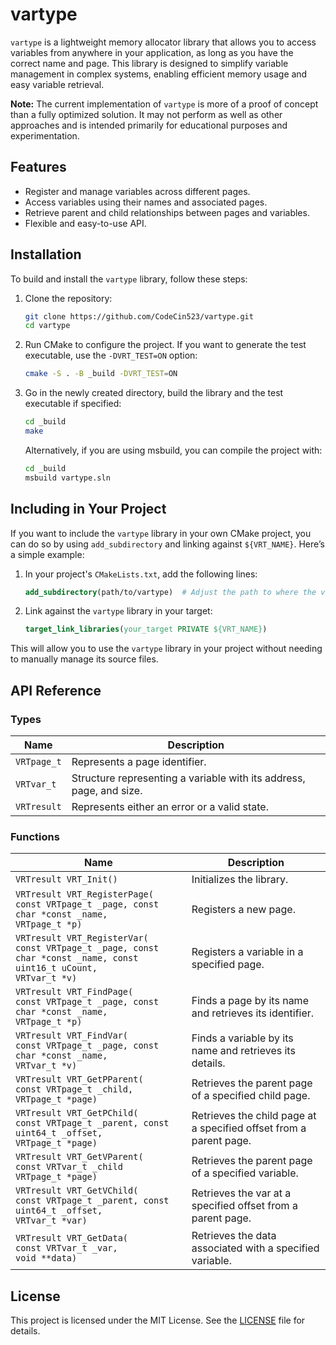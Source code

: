 # vartype

`vartype` is a lightweight memory allocator library that allows you to access variables from anywhere in your application, as long as you have the correct name and page. This library is designed to simplify variable management in complex systems, enabling efficient memory usage and easy variable retrieval.

**Note:** The current implementation of `vartype` is more of a proof of concept than a fully optimized solution. It may not perform as well as other approaches and is intended primarily for educational purposes and experimentation.

## Features

- Register and manage variables across different pages.
- Access variables using their names and associated pages.
- Retrieve parent and child relationships between pages and variables.
- Flexible and easy-to-use API.

## Installation

To build and install the `vartype` library, follow these steps:

1. Clone the repository:

   ```bash
   git clone https://github.com/CodeCin523/vartype.git
   cd vartype
   ```

2. Run CMake to configure the project. If you want to generate the test executable, use the `-DVRT_TEST=ON` option:

   ```bash
   cmake -S . -B _build -DVRT_TEST=ON
   ```

3. Go in the newly created directory, build the library and the test executable if specified:

   ```bash
   cd _build
   make
   ```

   Alternatively, if you are using msbuild, you can compile the project with:

   ```bash
   cd _build
   msbuild vartype.sln
   ```

## Including in Your Project

If you want to include the `vartype` library in your own CMake project, you can do so by using `add_subdirectory` and linking against `${VRT_NAME}`. Here’s a simple example:

1. In your project's `CMakeLists.txt`, add the following lines:

   ```cmake
   add_subdirectory(path/to/vartype)  # Adjust the path to where the vartype library is located
   ```

2. Link against the `vartype` library in your target:

   ```cmake
   target_link_libraries(your_target PRIVATE ${VRT_NAME})
   ```

This will allow you to use the `vartype` library in your project without needing to manually manage its source files.

## API Reference

### Types

 Name|Description|
|--|--|
|`VRTpage_t`|Represents a page identifier.|
|`VRTvar_t`|Structure representing a variable with its address, page, and size.|
|`VRTresult`|Represents either an error or a valid state.|

### Functions

|Name|Description|
|--|--|
|`VRTresult VRT_Init()`| Initializes the library.|
|`VRTresult VRT_RegisterPage(`<br>`const VRTpage_t _page, const char *const _name,`<br>`VRTpage_t *p)`|Registers a new page.|
|`VRTresult VRT_RegisterVar(`<br>`const VRTpage_t _page, const char *const _name, const uint16_t uCount,`<br>`VRTvar_t *v)` |Registers a variable in a specified page.|
|`VRTresult VRT_FindPage(`<br>`const VRTpage_t _page, const char *const _name,`<br>`VRTpage_t *p)`|Finds a page by its name and retrieves its identifier.|
|`VRTresult VRT_FindVar(`<br>`const VRTpage_t _page, const char *const _name,`<br>`VRTvar_t *v)`|Finds a variable by its name and retrieves its details.|
|`VRTresult VRT_GetPParent(`<br>`const VRTpage_t _child,`<br>`VRTpage_t *page)`|Retrieves the parent page of a specified child page.|
|`VRTresult VRT_GetPChild(`<br>`const VRTpage_t _parent, const uint64_t _offset,`<br>`VRTpage_t *page)`|Retrieves the child page at a specified offset from a parent page.|
|`VRTresult VRT_GetVParent(`<br>`const VRTvar_t _child`<br>`VRTpage_t *page)`|Retrieves the parent page of a specified variable.|
|`VRTresult VRT_GetVChild(`<br>`const VRTpage_t _parent, const uint64_t _offset,`<br>`VRTvar_t *var)`|Retrieves the var at a specified offset from a parent page.|
|`VRTresult VRT_GetData(`<br>`const VRTvar_t _var,`<br>`void **data)`|Retrieves the data associated with a specified variable.|

## License

This project is licensed under the MIT License. See the [LICENSE](LICENSE.txt) file for details.
